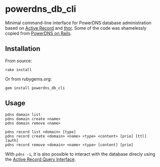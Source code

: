 powerdns_db_cli
===============

Minimal command-line interface for PowerDNS database administration based on [Active Record](https://github.com/rails/rails/tree/master/activerecord) and [thor](https://github.com/erikhuda/thor). Some of the code was shamelessly copied from [PowerDNS on Rails](https://github.com/kennethkalmer/powerdns-on-rails).

Installation
------------

From source:

    rake install

Or from rubygems.org:

	gem install powerdns_db_cli

Usage
-----

    pdns domain list
    pdns domain create <name>
    pdns domain remove <name>

	pdns record list <domain> [type]
	pdns record create <domain> <name> <type> <content> [prio] [ttl] [auth]
	pdns record remove <domain> <name> <type> [content] [prio]

With `pdns -i`, it is also possible to interact with the database direcly using the [Active Record Query Interface](http://guides.rubyonrails.org/active_record_querying.html).
